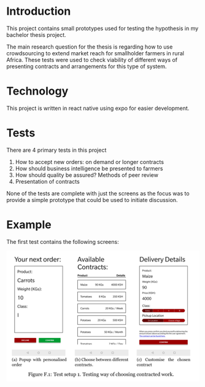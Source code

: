 
# Introduction
This project contains small prototypes used for testing the hypothesis in my bachelor thesis project.

The main research question for the thesis is regarding how to use crowdsourcing to extend market reach for smallholder farmers in rural Africa. These tests were used to check viability of different ways of presenting contracts and arrangements for this type of system.


# Technology
This project is written in react native using expo for easier development.

# Tests
There are 4 primary tests in this project

1. How to accept new orders: on demand or longer contracts
2. How should business intelligence be presented to farmers
3. How should quality be assured? Methods of peer review
4. Presentation of contracts

None of the tests are complete with just the screens as the focus was to provide a simple prototype that could be used to initiate discussion.

# Example
The first test contains the following screens:

![prototype 1](doc/img/test_1.png)
